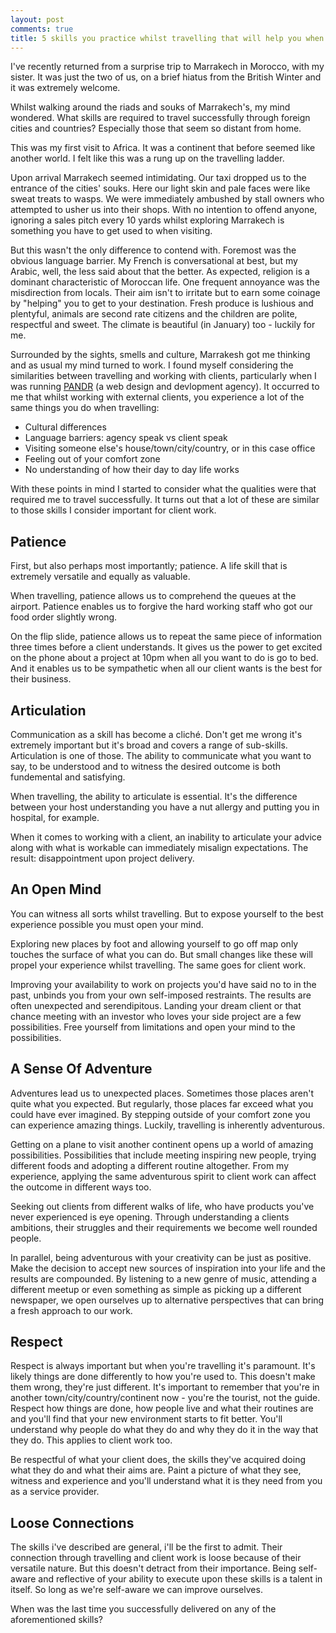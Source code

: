 ```yaml
---
layout: post
comments: true
title: 5 skills you practice whilst travelling that will help you when working with clients
---
```


I've recently returned from a surprise trip to Marrakech in Morocco, with my sister. It was just the two of us, on a brief hiatus from the British Winter and it was extremely welcome.

Whilst walking around the riads and souks of Marrakech's, my mind wondered. What  skills are required to travel successfully through foreign cities and countries? Especially those that seem so distant from home.

This was my first visit to Africa. It was a continent that before seemed like another world. I felt like this was a rung up on the travelling ladder.

Upon arrival Marrakech seemed intimidating. Our taxi dropped us to the entrance of the cities' souks. Here our light skin and pale faces were like sweat treats to wasps. We were immediately ambushed by stall owners who attempted to usher us into their shops. With no intention to offend anyone, ignoring a sales pitch every 10 yards whilst exploring Marrakech is something you have to get used to when visiting.

But this wasn't the only difference to contend with. Foremost was the obvious language barrier. My French is conversational at best, but my Arabic, well, the less said about that the better. As expected, religion is a dominant characteristic of Moroccan life. One frequent annoyance was the misdirection from locals. Their aim isn't to irritate but to earn some coinage by "helping" you to get to your destination. Fresh produce is lushious and plentyful, animals are second rate citizens and the children are polite, respectful and sweet. The climate is beautiful (in January) too - luckily for me. 

Surrounded by the sights, smells and culture, Marrakesh got me thinking and as usual my mind turned to work. I found myself considering the similarities between travelling and working with clients, particularly when I was running [PANDR](http://www.wearepandr.com) (a web design and devlopment agency). It occurred to me that whilst working with external clients, you experience a lot of the same things you do when travelling:

* Cultural differences
* Language barriers: agency speak vs client speak
* Visiting someone else's house/town/city/country, or in this case office
* Feeling out of your comfort zone
* No understanding of how their day to day life works

With these points in mind I started to consider what the qualities were that required me to travel successfully. It turns out that a lot of these are similar to those skills I consider important for client work.

## Patience
First, but also perhaps most importantly; patience. A life skill that is extremely versatile and equally as valuable. 

When travelling, patience allows us to comprehend the queues at the airport. Patience enables us to forgive the hard working staff who got our food order slightly wrong. 

On the flip slide, patience allows us to repeat the same piece of information three times before a client understands. It gives us the power to get excited on the phone about a project at 10pm when all you want to do is go to bed. And it enables us to be sympathetic when all our client wants is the best for their business.

## Articulation
Communication as a skill has become a cliché. Don't get me wrong it's extremely important but it's broad and covers a range of sub-skills. Articulation is one of those. The ability to communicate what you want to say, to be understood and to witness the desired outcome is both fundemental and satisfying. 

When travelling, the ability to articulate is essential. It's the difference between your host understanding you have a nut allergy and putting you in hospital, for example. 

When it comes to working with a client, an inability to articulate your advice along with what is workable can immediately misalign expectations. The result: disappointment upon project delivery.

## An Open Mind
You can witness all sorts whilst travelling. But to expose yourself to the best experience possible you must open your mind. 

Exploring new places by foot and allowing yourself to go off map only touches the surface of what you can do. But small changes like these will propel your experience whilst travelling. The same goes for client work.

Improving your availability to work on projects you'd have said no to in the past, unbinds you from your own self-imposed restraints. The results are often unexpected and serendipitous. Landing your dream client or that chance meeting with an investor who loves your side project are a few possibilities. Free yourself from limitations and open your mind to the possibilities.

## A Sense Of Adventure
Adventures lead us to unexpected places. Sometimes those places aren't quite what you expected. But regularly, those places far exceed what you could have ever imagined. By stepping outside of your comfort zone you can experience amazing things. Luckily, travelling is inherently adventurous.

Getting on a plane to visit another continent opens up a world of amazing possibilities. Possibilities that include meeting inspiring new people, trying different foods and adopting a different routine altogether. From my experience, applying the same adventurous spirit to client work can affect the outcome in different ways too. 

Seeking out clients from different walks of life, who have products you've never experienced is eye opening. Through understanding a clients ambitions, their struggles and their requirements we become well rounded people. 

In parallel, being adventurous with your creativity can be just as positive. Make the decision to accept new sources of inspiration into your life and the results are compounded. By listening to a new genre of music, attending a different meetup or even something as simple as picking up a different newspaper, we open ourselves up to alternative perspectives that can bring a fresh approach to our work.

## Respect
Respect is always important but when you're travelling it's paramount. It's likely things are done differently to how you're used to. This doesn't make them wrong, they're just different. It's important to remember that you're in another town/city/country/continent now - you're the tourist, not the guide. Respect how things are done, how people live and what their routines are and you'll find that your new environment starts to fit better. You'll understand why people do what they do and why they do it in the way that they do. This applies to client work too. 

Be respectful of what your client does, the skills they've acquired doing what they do and what their aims are. Paint a picture of what they see, witness and experience and you'll understand what it is they need from you as a service provider.

## Loose Connections
The skills i've described are general, i'll be the first to admit. Their connection through travelling and client work is loose because of their versatile nature. But this doesn't detract from their importance. Being self-aware and reflective of your ability to execute upon these skills is a talent in itself. So long as we're self-aware we can improve ourselves. 

When was the last time you successfully delivered on any of the aforementioned skills?